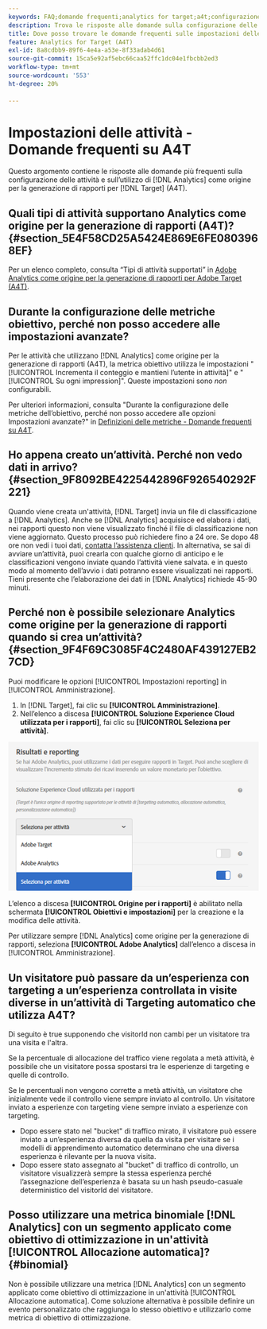 ```yaml
---
keywords: FAQ;domande frequenti;analytics for target;a4t;configurazione delle attività
description: Trova le risposte alle domande sulla configurazione delle attività durante l'utilizzo di Analytics per le attività [!DNL Target] (A4T). A4T lets you use Analytics reporting for [!DNL Target] .
title: Dove posso trovare le domande frequenti sulle impostazioni delle attività con A4T?
feature: Analytics for Target (A4T)
exl-id: 8a8cdbb9-89f6-4e4a-a53e-8f33adab4d61
source-git-commit: 15ca5e92af5ebc66caa52ffc1dc04e1fbcbb2ed3
workflow-type: tm+mt
source-wordcount: '553'
ht-degree: 20%

---
```


# Impostazioni delle attività - Domande frequenti su A4T

Questo argomento contiene le risposte alle domande più frequenti sulla configurazione delle attività e sull’utilizzo di [!DNL Analytics] come origine per la generazione di rapporti per [!DNL Target] (A4T).

## Quali tipi di attività supportano Analytics come origine per la generazione di rapporti (A4T)? {#section_5E4F58CD25A5424E869E6FE0803968EF}

Per un elenco completo, consulta “Tipi di attività supportati” in [Adobe Analytics come origine per la generazione di rapporti per Adobe Target (A4T)](/help/c-integrating-target-with-mac/a4t/a4t.md#concept_7540C8C04259434AB6EE33B09F47A1DE).

## Durante la configurazione delle metriche obiettivo, perché non posso accedere alle impostazioni avanzate?

Per le attività che utilizzano [!DNL Analytics] come origine per la generazione di rapporti (A4T), la metrica obiettivo utilizza le impostazioni &quot;[!UICONTROL Incrementa il conteggio e mantieni l’utente in attività]&quot; e &quot;[!UICONTROL Su ogni impression]&quot;. Queste impostazioni sono *non* configurabili.

Per ulteriori informazioni, consulta &quot;Durante la configurazione delle metriche dell’obiettivo, perché non posso accedere alle opzioni Impostazioni avanzate?&quot; in [Definizioni delle metriche - Domande frequenti su A4T](/help/c-integrating-target-with-mac/a4t/r-a4t-faq/a4t-faq-metric-definition.md).

## Ho appena creato un’attività. Perché non vedo dati in arrivo? {#section_9F8092BE4225442896F926540292F221}

Quando viene creata un&#39;attività, [!DNL Target] invia un file di classificazione a [!DNL Analytics]. Anche se [!DNL Analytics] acquisisce ed elabora i dati, nei rapporti questo non viene visualizzato finché il file di classificazione non viene aggiornato. Questo processo può richiedere fino a 24 ore. Se dopo 48 ore non vedi i tuoi dati, [contatta l’assistenza clienti](/help/cmp-resources-and-contact-information.md#reference_ACA3391A00EF467B87930A450050077C). In alternativa, se sai di avviare un’attività, puoi crearla con qualche giorno di anticipo e le classificazioni vengono inviate quando l’attività viene salvata. e in questo modo al momento dell’avvio i dati potranno essere visualizzati nei rapporti. Tieni presente che l’elaborazione dei dati in [!DNL Analytics] richiede 45-90 minuti.

## Perché non è possibile selezionare Analytics come origine per la generazione di rapporti quando si crea un’attività? {#section_9F4F69C3085F4C2480AF439127EB27CD}

Puoi modificare le opzioni [!UICONTROL Impostazioni reporting] in [!UICONTROL Amministrazione].

1. In [!DNL Target], fai clic su **[!UICONTROL Amministrazione]**.
1. Nell’elenco a discesa **[!UICONTROL Soluzione Experience Cloud utilizzata per i rapporti]**, fai clic su **[!UICONTROL Seleziona per attività]**.

![](assets/select-per-activity.png)

L’elenco a discesa **[!UICONTROL Origine per i rapporti]** è abilitato nella schermata **[!UICONTROL Obiettivi e impostazioni]** per la creazione e la modifica delle attività.

Per utilizzare sempre [!DNL Analytics] come origine per la generazione di rapporti, seleziona **[!UICONTROL Adobe Analytics]** dall’elenco a discesa in [!UICONTROL Amministrazione].

## Un visitatore può passare da un’esperienza con targeting a un’esperienza controllata in visite diverse in un’attività di Targeting automatico che utilizza A4T?

Di seguito è true supponendo che visitorId non cambi per un visitatore tra una visita e l&#39;altra.

Se la percentuale di allocazione del traffico viene regolata a metà attività, è possibile che un visitatore possa spostarsi tra le esperienze di targeting e quelle di controllo.

Se le percentuali non vengono corrette a metà attività, un visitatore che inizialmente vede il controllo viene sempre inviato al controllo. Un visitatore inviato a esperienze con targeting viene sempre inviato a esperienze con targeting.

* Dopo essere stato nel &quot;bucket&quot; di traffico mirato, il visitatore può essere inviato a un’esperienza diversa da quella da visita per visitare se i modelli di apprendimento automatico determinano che una diversa esperienza è rilevante per la nuova visita.
* Dopo essere stato assegnato al &quot;bucket&quot; di traffico di controllo, un visitatore visualizzerà sempre la stessa esperienza perché l’assegnazione dell’esperienza è basata su un hash pseudo-casuale deterministico del visitorId del visitatore.


## Posso utilizzare una metrica binomiale [!DNL Analytics] con un segmento applicato come obiettivo di ottimizzazione in un&#39;attività [!UICONTROL Allocazione automatica]? {#binomial}

Non è possibile utilizzare una metrica [!DNL Analytics] con un segmento applicato come obiettivo di ottimizzazione in un&#39;attività [!UICONTROL Allocazione automatica]. Come soluzione alternativa è possibile definire un evento personalizzato che raggiunga lo stesso obiettivo e utilizzarlo come metrica di obiettivo di ottimizzazione.